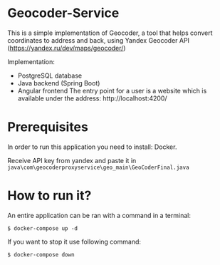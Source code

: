 # Geocoder-Service
This is a simple implementation of Geocoder, a tool that helps convert coordinates to address and back, using Yandex Geocoder API
(https://yandex.ru/dev/maps/geocoder/)

Implementation:

 - PostgreSQL database
 - Java backend (Spring Boot)
 - Angular frontend
The entry point for a user is a website which is available under the address: http://localhost:4200/

# Prerequisites
In order to run this application you need to install: Docker.

Receive API key from yandex and paste it in 
`java\com\geocoderproxyservice\geo_main\GeoCoderFinal.java`

# How to run it?
An entire application can be ran with a command in a terminal:

<code>$ docker-compose up -d</code>

If you want to stop it use following command:

<code>$ docker-compose down</code>



